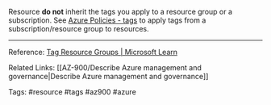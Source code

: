 Resource **do not** inherit the tags you apply to a resource group or a subscription. See [Azure Policies - tags](https://docs.microsoft.com/en-us/azure/azure-resource-manager/management/tag-policies) to apply tags from a subscription/resource group to resources.

---

Reference:
[Tag Resource Groups | Microsoft Learn](https://docs.microsoft.com/en-us/azure/azure-resource-manager/management/manage-resource-groups-portal#tag-resource-groups)

Related Links:
[[AZ-900/Describe Azure management and governance|Describe Azure management and governance]]

Tags:
#resource #tags #az900 #azure 